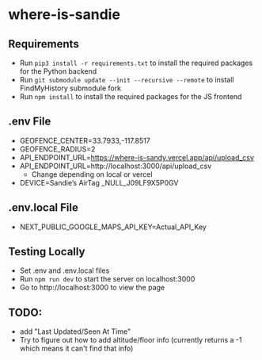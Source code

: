 # where-is-sandie
 
## Requirements
- Run `pip3 install -r requirements.txt` to install the required packages for the Python backend
- Run `git submodule update --init --recursive --remote` to install FindMyHistory submodule fork
- Run `npm install` to install the required packages for the JS frontend

## .env File
- GEOFENCE_CENTER=33.7933,-117.8517 
- GEOFENCE_RADIUS=2       
- API_ENDPOINT_URL=https://where-is-sandy.vercel.app/api/upload_csv
- API_ENDPOINT_URL=http://localhost:3000/api/upload_csv
    - Change depending on local or vercel  
- DEVICE=Sandie’s AirTag _NULL_J09LF9X5P0GV

## .env.local File
- NEXT_PUBLIC_GOOGLE_MAPS_API_KEY=Actual_API_Key

## Testing Locally
- Set .env and .env.local files
- Run `npm run dev` to start the server on localhost:3000
- Go to http://localhost:3000 to view the page

## TODO:
- add "Last Updated/Seen At Time"
- Try to figure out how to add altitude/floor info (currently returns a -1 which means it can't find that info)